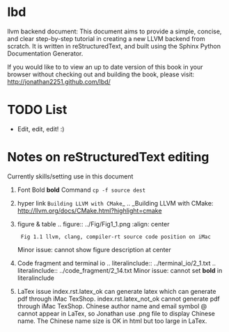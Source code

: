 lbd
===

llvm backend document:  This document aims to provide a simple, concise, and clear step-by-step tutorial in creating a new LLVM backend from scratch.  It is written in reStructuredText, and built using the Sphinx Python Documentation Generator.

If you would like to to view an up to date version of this book in your browser without checking out and building the book, please visit: http://jonathan2251.github.com/lbd/


TODO List
=========
- Edit, edit, edit!  :)


Notes on reStructuredText editing
=================================
Currently skills/setting use in this document

1. Font
	Bold **bold**
	Command ``cp -f source dest``

2. hyper link
	`Building LLVM with CMake`_
		.. _Building LLVM with CMake: http://llvm.org/docs/CMake.html?highlight=cmake

3. figure & table
	.. figure:: ../Fig/Fig1_1.png
		:align: center

		Fig 1.1 llvm, clang, compiler-rt source code position on iMac

	Minor issue: cannot show figure description at center

4. Code fragment and terminal io
	.. literalinclude:: ../terminal_io/2_1.txt
	.. literalinclude:: ../code_fragment/2_14.txt
	Minor issue: cannot set **bold** in literalinclude

5. LaTex issue
	index.rst.latex_ok can generate latex which can generate pdf through iMac TexShop.
	index.rst.latex_not_ok cannot generate pdf through iMac TexShop.
	Chinese author name and email symbol @ cannot appear in LaTex, so Jonathan use .png file to display Chinese name.
	The Chinese name size is OK in html but too large in LaTex.